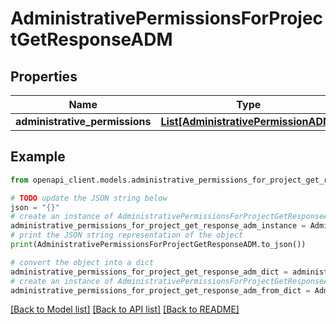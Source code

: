 # AdministrativePermissionsForProjectGetResponseADM


## Properties

Name | Type | Description | Notes
------------ | ------------- | ------------- | -------------
**administrative_permissions** | [**List[AdministrativePermissionADM]**](AdministrativePermissionADM.md) |  | [optional] 

## Example

```python
from openapi_client.models.administrative_permissions_for_project_get_response_adm import AdministrativePermissionsForProjectGetResponseADM

# TODO update the JSON string below
json = "{}"
# create an instance of AdministrativePermissionsForProjectGetResponseADM from a JSON string
administrative_permissions_for_project_get_response_adm_instance = AdministrativePermissionsForProjectGetResponseADM.from_json(json)
# print the JSON string representation of the object
print(AdministrativePermissionsForProjectGetResponseADM.to_json())

# convert the object into a dict
administrative_permissions_for_project_get_response_adm_dict = administrative_permissions_for_project_get_response_adm_instance.to_dict()
# create an instance of AdministrativePermissionsForProjectGetResponseADM from a dict
administrative_permissions_for_project_get_response_adm_from_dict = AdministrativePermissionsForProjectGetResponseADM.from_dict(administrative_permissions_for_project_get_response_adm_dict)
```
[[Back to Model list]](../README.md#documentation-for-models) [[Back to API list]](../README.md#documentation-for-api-endpoints) [[Back to README]](../README.md)


